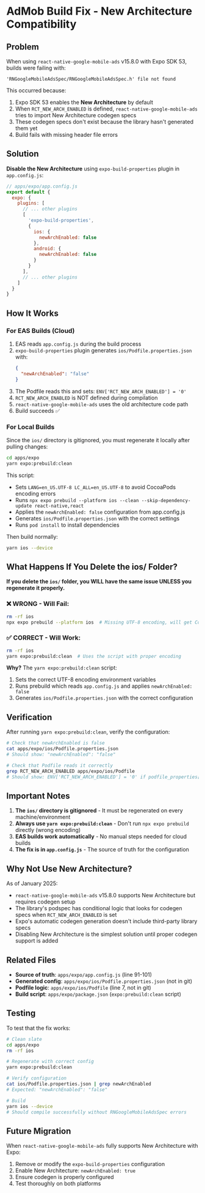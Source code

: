 # AdMob Build Fix - New Architecture Compatibility

## Problem

When using `react-native-google-mobile-ads` v15.8.0 with Expo SDK 53, builds were failing with:

```
'RNGoogleMobileAdsSpec/RNGoogleMobileAdsSpec.h' file not found
```

This occurred because:
1. Expo SDK 53 enables the **New Architecture** by default
2. When `RCT_NEW_ARCH_ENABLED` is defined, `react-native-google-mobile-ads` tries to import New Architecture codegen specs
3. These codegen specs don't exist because the library hasn't generated them yet
4. Build fails with missing header file errors

## Solution

**Disable the New Architecture** using `expo-build-properties` plugin in `app.config.js`:

```javascript
// apps/expo/app.config.js
export default {
  expo: {
    plugins: [
      // ... other plugins
      [
        'expo-build-properties',
        {
          ios: {
            newArchEnabled: false
          },
          android: {
            newArchEnabled: false
          }
        }
      ],
      // ... other plugins
    ]
  }
}
```

## How It Works

### For EAS Builds (Cloud)

1. EAS reads `app.config.js` during the build process
2. `expo-build-properties` plugin generates `ios/Podfile.properties.json` with:
   ```json
   {
     "newArchEnabled": "false"
   }
   ```
3. The Podfile reads this and sets: `ENV['RCT_NEW_ARCH_ENABLED'] = '0'`
4. `RCT_NEW_ARCH_ENABLED` is NOT defined during compilation
5. `react-native-google-mobile-ads` uses the old architecture code path
6. Build succeeds ✅

### For Local Builds

Since the `ios/` directory is gitignored, you must regenerate it locally after pulling changes:

```bash
cd apps/expo
yarn expo:prebuild:clean
```

This script:
- Sets `LANG=en_US.UTF-8 LC_ALL=en_US.UTF-8` to avoid CocoaPods encoding errors
- Runs `npx expo prebuild --platform ios --clean --skip-dependency-update react-native,react`
- Applies the `newArchEnabled: false` configuration from app.config.js
- Generates `ios/Podfile.properties.json` with the correct settings
- Runs `pod install` to install dependencies

Then build normally:
```bash
yarn ios --device
```

## What Happens If You Delete the ios/ Folder?

**If you delete the `ios/` folder, you WILL have the same issue UNLESS you regenerate it properly.**

### ❌ WRONG - Will Fail:
```bash
rm -rf ios
npx expo prebuild --platform ios  # Missing UTF-8 encoding, will get CocoaPods error
```

### ✅ CORRECT - Will Work:
```bash
rm -rf ios
yarn expo:prebuild:clean  # Uses the script with proper encoding
```

**Why?** The `yarn expo:prebuild:clean` script:
1. Sets the correct UTF-8 encoding environment variables
2. Runs prebuild which reads `app.config.js` and applies `newArchEnabled: false`
3. Generates `ios/Podfile.properties.json` with the correct configuration

## Verification

After running `yarn expo:prebuild:clean`, verify the configuration:

```bash
# Check that newArchEnabled is false
cat apps/expo/ios/Podfile.properties.json
# Should show: "newArchEnabled": "false"

# Check that Podfile reads it correctly
grep RCT_NEW_ARCH_ENABLED apps/expo/ios/Podfile
# Should show: ENV['RCT_NEW_ARCH_ENABLED'] = '0' if podfile_properties['newArchEnabled'] == 'false'
```

## Important Notes

1. **The `ios/` directory is gitignored** - It must be regenerated on every machine/environment
2. **Always use `yarn expo:prebuild:clean`** - Don't run `npx expo prebuild` directly (wrong encoding)
3. **EAS builds work automatically** - No manual steps needed for cloud builds
4. **The fix is in `app.config.js`** - The source of truth for the configuration

## Why Not Use New Architecture?

As of January 2025:
- `react-native-google-mobile-ads` v15.8.0 supports New Architecture but requires codegen setup
- The library's podspec has conditional logic that looks for codegen specs when `RCT_NEW_ARCH_ENABLED` is set
- Expo's automatic codegen generation doesn't include third-party library specs
- Disabling New Architecture is the simplest solution until proper codegen support is added

## Related Files

- **Source of truth**: `apps/expo/app.config.js` (line 91-101)
- **Generated config**: `apps/expo/ios/Podfile.properties.json` (not in git)
- **Podfile logic**: `apps/expo/ios/Podfile` (line 7, not in git)
- **Build script**: `apps/expo/package.json` (`expo:prebuild:clean` script)

## Testing

To test that the fix works:

```bash
# Clean slate
cd apps/expo
rm -rf ios

# Regenerate with correct config
yarn expo:prebuild:clean

# Verify configuration
cat ios/Podfile.properties.json | grep newArchEnabled
# Expected: "newArchEnabled": "false"

# Build
yarn ios --device
# Should compile successfully without RNGoogleMobileAdsSpec errors
```

## Future Migration

When `react-native-google-mobile-ads` fully supports New Architecture with Expo:

1. Remove or modify the `expo-build-properties` configuration
2. Enable New Architecture: `newArchEnabled: true`
3. Ensure codegen is properly configured
4. Test thoroughly on both platforms
